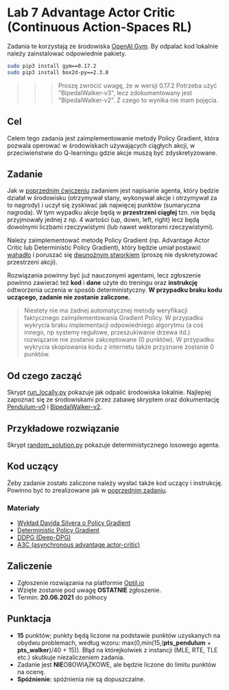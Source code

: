 # Lab 7 Advantage Actor Critic (Continuous Action-Spaces RL)

Zadania te korzystają ze środowiska [OpenAI Gym](https://gym.openai.com). By odpalać kod lokalnie należy zainstalować odpowiednie pakiety.

```bash
sudo pip3 install gym==0.17.2
sudo pip3 install box2d-py==2.3.8

```

>>> Proszę zwrócić uwagę, że w wersji 0.17.2 Potrzeba użyć 
"BipedalWalker-v3", lecz zdokumentowany jest "BipedalWalker-v2". Z czego to wynika nie mam pojęcia.

## Cel
Celem tego zadania jest zaimplementowanie metody Policy Gradient, która pozwala operować w środowiskach używających ciągłych akcji, w przeciwieństwie do Q-learningu gdzie akcje muszą być zdyskretyzowane.

## Zadanie
Jak w [poprzednim ćwiczeniu](../lab6) zadaniem jest napisanie agenta, który będzie działał w środowisku (otrzymywał stany, wykonywał akcje i otrzymywał za to nagrody) i uczył się zyskiwać jak najwięcej punktów (sumaryczna nagroda). W tym wypadku akcje będą w **przestrzeni ciągłej** tzn. nie będą przyjmowały jednej z np. 4 wartości (up, down, left, right) lecz będą dowolnymi liczbami rzeczywistymi (lub nawet wektorami rzeczywistymi).

Należy zaimplementować metodę Policy Gradient (np. Advantage Actor Critic lub  Deterministic Policy Gradient), który będzie umiał postawić [wahadło](https://gym.openai.com/envs/Pendulum-v0/) i poruszać się [dwunożnym stworkiem](https://gym.openai.com/envs/BipedalWalker-v2) (proszę nie dyskretyzować przestrzeni akcji). 

Rozwiązania powinny być już nauczonymi agentami, lecz zgłoszenie powinno zawierać też **kod** i **dane** użyte do treningu oraz **instrukcję** odtworzenia uczenia w sposób deterministyczny. **W przypadku braku kodu uczącego, zadanie nie zostanie zaliczone.**

> Niestety nie ma żadnej automatycznej metody weryfikacji faktycznego zaimplementowania Gradient Policy. W przypadku wykrycia braku implementacji odpowiedniego algorytmu (a coś innego, np systemy regułowe, przeszukiwanie drzewa itd.) rozwiązanie nie zostanie zakceptowane (0 punktów). W przypadku wykrycia skopiowania kodu z internetu także przyznane zostanie 0 punktów.

## Od czego zacząć
Skrypt [run_locally.py](run_locally.py) pokazuje jak odpalić środowiska lokalnie. Najlepiej zapoznać się ze środowiskami przez zabawę skryptem oraz dokumentację 
[Pendulum-v0](https://gym.openai.com/envs/Pendulum-v0/) i [BipedalWalker-v2](https://gym.openai.com/envs/BipedalWalker-v2).

## Przykładowe rozwiązanie
Skrypt [random_solution.py](random_solution.py) pokazuje deterministycznego losowego agenta.

## Kod uczący
Żeby zadanie zostało zaliczone należy wysłać także kod uczący i instrukcję. Powinno być to zrealizowane jak w [poprzednim zadaniu](../lab6).

### Materiały
* [Wykład Davida Silvera o  Policy Gradient](https://www.youtube.com/watch?v=KHZVXao4qXs)
* [Deterministic Policy Gradient](http://proceedings.mlr.press/v32/silver14.pdf)
* [DDPG (Deep-DPG)](https://arxiv.org/abs/1509.02971)
* [A3C (asynchronous advantage actor-critic)](https://arxiv.org/pdf/1602.01783.pdf)

## Zaliczenie
* Zgłoszenie rozwiązania na platformie [Optil.io](https://www.optil.io/optilion/problem/3170)
* Wzięte zostanie pod uwagę **OSTATNIE** zgłoszenie.
* Termin: **20.06.2021** do północy

## Punktacja
* **15** punktów; punkty będą liczone na podstawie punktów uzyskanych na obydwu problemach, według wzoru: max(0,min(15,(**pts_pendulum** + **pts_walker**)/40 + 15)). Błąd na którejkolwiek z instancji (MLE, RTE, TLE etc.) skutkuje niezaliczeniem zadania.
* Zadanie jest **NIE**OBOWIĄZKOWE, ale będzie liczone do limitu punktów na ocenę.
* **Spóźnienie**: spóźnienia nie są dopuszczalne.
